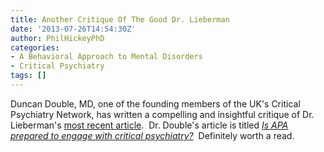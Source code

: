 ```yaml
---
title: Another Critique Of The Good Dr. Lieberman
date: '2013-07-26T14:54:30Z'
author: PhilHickeyPhD
categories:
- A Behavioral Approach to Mental Disorders
- Critical Psychiatry
tags: []
---
```


Duncan Double, MD, one of the founding members of the UK's Critical Psychiatry Network, has written a compelling and insightful critique of Dr. Lieberman's <a href="http://psychnews.psychiatryonline.org/newsarticle.aspx?articleID=1715655">most recent article</a>.  Dr. Double's article is titled <a href="http://criticalpsychiatry.blogspot.com/2013/07/is-apa-prepared-to-engage-with-critical.html"><i>Is APA prepared to engage with critical psychiatry?</i></a>  Definitely worth a read.
